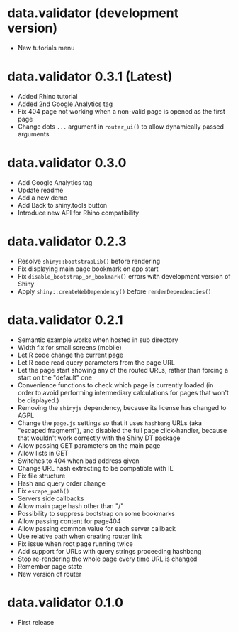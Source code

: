 # data.validator (development version)

- New tutorials menu

# data.validator 0.3.1 (Latest)

- Added Rhino tutorial
- Added 2nd Google Analytics tag
- Fix 404 page not working when a non-valid page is opened as the first page
- Change dots `...` argument in `router_ui()` to allow dynamically passed arguments

# data.validator 0.3.0

- Add Google Analytics tag
- Update readme
- Add a new demo
- Add Back to shiny.tools button
- Introduce new API for Rhino compatibility

# data.validator 0.2.3

- Resolve `shiny::bootstrapLib()` before rendering
- Fix displaying main page bookmark on app start
- Fix `disable_bootstrap_on_bookmark()` errors with development version of Shiny
- Apply `shiny::createWebDependency()` before `renderDependencies()`

# data.validator 0.2.1

- Semantic example works when hosted in sub directory
- Width fix for small screens (mobile)
- Let R code change the current page
- Let R code read query parameters from the page URL
- Let the page start showing any of the routed URLs, rather than forcing a start on the "default" one
- Convenience functions to check which page is currently loaded (in order to avoid performing intermediary calculations for pages that won't be displayed.)
- Removing the `shinyjs` dependency, because its license has changed to AGPL
- Change the `page.js` settings so that it uses `hashbang` URLs (aka "escaped fragment"), and disabled the full page click-handler, because that wouldn't work correctly with the Shiny DT package
- Allow passing GET parameters on the main page
- Allow lists in GET
- Switches to 404 when bad address given
- Change URL hash extracting to be compatible with IE
- Fix file structure
- Hash and query order change
- Fix `escape_path()`
- Servers side callbacks
- Allow main page hash other than "/"
- Possibility to suppress bootstrap on some bookmarks
- Allow passing content for page404
- Allow passing common value for each server callback
- Use relative path when creating router link
- Fix issue when root page running twice
- Add support for URLs with query strings proceeding hashbang
- Stop re-rendering the whole page every time URL is changed
- Remember page state
- New version of router

# data.validator 0.1.0

- First release

